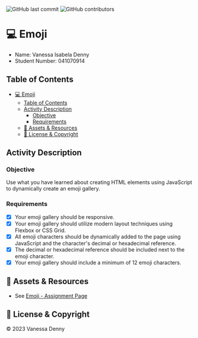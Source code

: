 ![GitHub last commit](https://img.shields.io/github/last-commit/vanessaidenny/mtm6302-emoji-denn0148?color=blueviolet&style=plastic)
![GitHub contributors](https://img.shields.io/github/contributors/vanessaidenny/mtm6302-emoji-denn0148?color=brightgreen&style=plastic)

# 💻 Emoji

* Name: Vanessa Isabela Denny
* Student Number: 041070914

## Table of Contents

- [💻 Emoji](#-emoji)
  - [Table of Contents](#table-of-contents)
  - [Activity Description](#activity-description)
    - [Objective](#objective)
    - [Requirements](#requirements)
  - [📖 Assets \& Resources](#-assets--resources)
  - [📌 License \& Copyright](#-license--copyright)

## Activity Description

### Objective
Use what you have learned about creating HTML elements using JavaScript to dynamically create an emoji gallery.

### Requirements
- [x] Your emoji gallery should be responsive.
- [x] Your emoji gallery should utilize modern layout techniques using Flexbox or CSS Grid.
- [x] All emoji characters should be dynamically added to the page using JavaScript and the character's decimal or hexadecimal reference.
- [x] The decimal or hexadecimal reference should be included next to the emoji character.
- [x] Your emoji gallery should include a minimum of 12 emoji characters.

## 📖 Assets & Resources
- See [Emoji - Assignment Page](https://imdac.github.io/mtm6302/assignments/emoji.html)

## 📌 License & Copyright
&copy; 2023 Vanessa Denny
